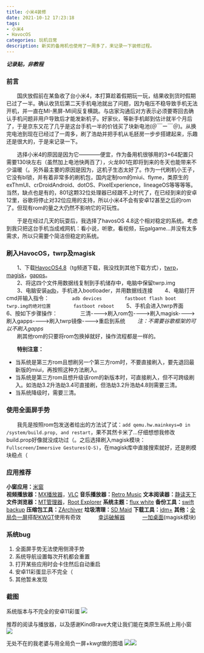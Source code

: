 ```yaml
---
title: 小米4装修
date: 2021-10-12 17:23:18
tags:
- 小米4
- HavocOS
categories: 玩机日常
description: 新买的备用机也使用了一周多了，来记录一下装修过程。
---
```

***记录贴，非教程*** 

### 前言
&ensp;&ensp;&ensp;&ensp;国庆放假前在某鱼收了台小米4，本打算趁着假期玩一玩，结果收到货时假期已过了一半。确认收货后第二天手机电池就出了问题，因为电压不稳导致手机无法开机，并一直在MI-黑屏-MI间反复横跳。与店家沟通后对方表示必须要寄回去确认手机问题非用户导致后才能发新机子。好家伙，等新手机邮到估计就半个月后了，于是京东又花了几乎是这台手机一半的价钱买了块新电池(＠￣ー￣＠)。从换完电池到现在已经过了一周多，刷了浩劫并把手机从毛胚房一步步搭建起来，乐趣还是很大的，于是来记录一下。  

&ensp;&ensp;&ensp;&ensp;选择小米4的原因是因为它————便宜，作为备用机很够用的3+64配置只需要130块左右（虽然加上电池快两百了），火龙801在即将到来的冬天也能带来不少温暖（。另外最主要的原因是因为，这机子生态太好了。作为一代刷机小王子，它没有bl锁，并有着非常多的刷机包，国内定制rom的miui、flyme，类原生的exThmUI、crDroidAndroid、dotOS、PixelExperience，lineageOS等等等等。当然，缺点也是有的，801这颗32位处理器已经跟不上时代了，在已经到来的安卓12里，谷歌将停止对32位应用的支持，所以小米4不会有安卓12甚至之后的rom了。但现有rom的量之大仍然不影响它的可玩性。  

&ensp;&ensp;&ensp;&ensp;于是在经过几天的玩耍后，我选择了havosOS 4.8这个相对稳定的系统。考虑到我只把这台手机当成戒网机：看小说，听歌，看视频，玩galgame...并没有太多需求，所以只需要个简洁但稳定的系统。  

### 刷入HavocOS，twrp及magisk
&ensp;&ensp;&ensp;&ensp;1、下载[HavocOS4.8](https://t.me/cancrorom)（tg频道下载，我没找到其他下载方式），[twrp](https://dl.twrp.me/cancro/)，[magisk](https://github.com/topjohnwu/Magisk/releases/tag/v23.0)，[gapps](https://androidfilehost.com/?fid=2188818919693781602)。  
&ensp;&ensp;&ensp;&ensp;2、将这四个文件用数据线复制到手机储存中，电脑中保留twrp.img  
&ensp;&ensp;&ensp;&ensp;3、电脑安装[adb](https://developer.android.com/studio/command-line/adb)，手机进入bootloader，并用数据线连接
&ensp;&ensp;&ensp;&ensp;4、电脑打开cmd并输入指令：
&ensp;&ensp;&ensp;&ensp;&ensp;&ensp;&ensp;&ensp;`adb devices`
&ensp;&ensp;&ensp;&ensp;&ensp;&ensp;&ensp;&ensp;`fastboot flash boot twrp.img的绝对位置`
&ensp;&ensp;&ensp;&ensp;&ensp;&ensp;&ensp;&ensp;`fastboot reboot`
&ensp;&ensp;&ensp;&ensp;5、手机会进入twrp界面
&ensp;&ensp;&ensp;&ensp;6、按如下步骤操作：
&ensp;&ensp;&ensp;&ensp;&ensp;&ensp;&ensp;&ensp;三清---->刷入rom包---->刷入magisk---->刷入gapps---->刷入twrp镜像---->重启到系统
&ensp;&ensp;&ensp;&ensp;*注：不需要谷歌框架的可以不刷入gapps*  
&ensp;&ensp;&ensp;&ensp;刷其他rom的只要将rom包换掉就好，操作流程都是一样的。  

&ensp;&ensp;&ensp;&ensp;**特别注意：**
- 当系统是第三方rom且想刷另一个第三方rom时，不要直接刷入，要先退回最新版的miui，再按照这种方法刷入。
- 当系统是第三方rom且想升级该rom的新版本时，可直接刷入，但不可跨级刷入。如浩劫3.2升浩劫3.4可直接刷，但浩劫3.2升浩劫4.8则需要三清。
- 当系统降级时，需要三清。

### 使用全面屏手势
&ensp;&ensp;&ensp;&ensp;我先是按照rom包发送者给出的方法试了试：`add qemu.hw.mainkeys=0 in /system/build.prop, and restart`，果不其然卡米了...仔细想想我修改build.prop好像就没成功过（。之后选择刷入magisk模块：`Fullscreen/Immersive Gestures(Q-S)`，在magisk库中直接搜索就好，还是刷模块稳点（

### 应用推荐
**小窗应用：**[米窗](https://www.coolapk.com/apk/com.sunshine.freeform)  
**视频播放器：**[MX播放器](https://play.google.com/store/apps/details?id=com.mxtech.videoplayer.ad
)，[VLC](https://play.google.com/store/apps/details?id=org.videolan.vlc)
**音乐播放器：**[Retro Music](https://play.google.com/store/apps/details?id=code.name.monkey.retromusic)
**文本阅读器：**[静读天下](https://play.google.com/store/apps/details?id=com.flyersoft.moonreader)
**文件浏览器：**[MT管理器](https://www.coolapk.com/apk/bin.mt.plus)，[Root Explorer](https://play.google.com/store/apps/details?id=com.speedsoftware.rootexplorer)
**系统主题：**[flux white](https://play.google.com/store/apps/details?id=flux.white.substratum)
**备份工具：**[swift backup](https://play.google.com/store/apps/details?id=org.swiftapps.swiftbackup)
**压缩包工具：**[ZArchiver](https://play.google.com/store/apps/details?id=ru.zdevs.zarchiver)
**垃圾清理：**[SD Maid](https://play.google.com/store/apps/details?id=eu.thedarken.sdm)
**下载工具：**[idm+](https://play.google.com/store/apps/details?id=idm.internet.download.manager.plus)
**其他：**[全局负一屏](https://www.coolapk.com/apk/com.example.xf.negativeonescreen.pro
)搭配[KWGT](https://play.google.com/store/apps/details?id=org.kustom.widget)使用有奇效
&ensp;&ensp;&ensp;&ensp;&ensp;&ensp;[幸运破解器](https://www.luckypatchers.com/download/)
&ensp;&ensp;&ensp;&ensp;&ensp;&ensp;[一加桌面](https://www.pling.com/p/1451515)(magisk模块)

### 系统bug
1. 全面屏手势无法使用侧滑手势
2. 系统导航设置每次开机都会重置
3. 打开某些应用时会卡住然后自动重启
4. 安卓11彩蛋显示不完全（
5. 其他暂未发现

### 截图
系统版本与不完全的安卓11彩蛋
![](s1.png)

推荐的阅读与播放器，以及感谢KindBrave大佬让我们能在类原生系统上用小窗
![](s2.png)

无处不在的我老婆与用全局负一屏+kwgt做的图墙
![](s3.png)![](s4.png)

